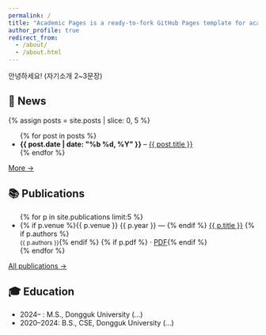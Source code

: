 ```yaml
---
permalink: /
title: "Academic Pages is a ready-to-fork GitHub Pages template for academic personal websites"
author_profile: true
redirect_from: 
  - /about/
  - /about.html
---
```


안녕하세요! (자기소개 2~3문장)

## 📰 News
{% assign posts = site.posts | slice: 0, 5 %}
<ul>
{% for post in posts %}
  <li><strong>{{ post.date | date: "%b %d, %Y" }}</strong> – <a href="{{ post.url | relative_url }}">{{ post.title }}</a></li>
{% endfor %}
</ul>
<p><a href="{{ '/year-archive/' | relative_url }}">More →</a></p>

## 📚 Publications
<ul>
{% for p in site.publications limit:5 %}
  <li>
    {% if p.venue %}<span>{{ p.venue }} {{ p.year }}</span> — {% endif %}
    <a href="{{ p.url | relative_url }}">{{ p.title }}</a>
    {% if p.authors %}<br/><small>{{ p.authors }}</small>{% endif %}
    {% if p.pdf %} · <a href="{{ p.pdf }}">PDF</a>{% endif %}
  </li>
{% endfor %}
</ul>
<p><a href="{{ '/publications/' | relative_url }}">All publications →</a></p>

## 🎓 Education
- 2024– : M.S., Dongguk University (…)
- 2020–2024: B.S., CSE, Dongguk University (…)